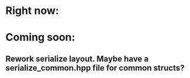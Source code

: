 # Right now:



# Coming soon:

## Rework serialize layout. Maybe have a serialize_common.hpp file for common structs?
